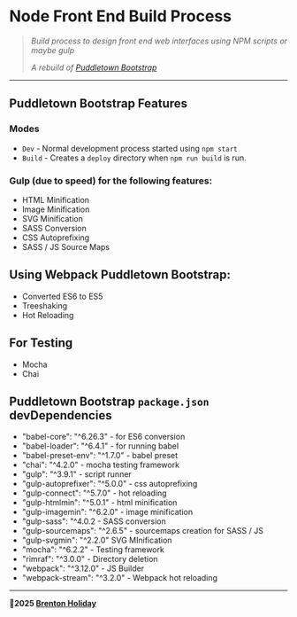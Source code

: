 # Node Front End Build Process
>  *Build process to design front end web interfaces using NPM scripts or maybe gulp*
>
> *A rebuild of [Puddletown Bootstrap](https://github.com/PuddletownDesign/puddletown-bootstrap)*

---

## Puddletown Bootstrap Features

### Modes

- `Dev` - Normal development process started using `npm start`
- `Build` - Creates a `deploy` directory when `npm run build` is run.

### Gulp (due to speed) for the following features:

- HTML Minification
- Image Minification
- SVG Minification
- SASS Conversion
- CSS Autoprefixing
- SASS / JS Source Maps

## Using Webpack Puddletown Bootstrap:

- Converted ES6 to ES5
- Treeshaking
- Hot Reloading

## For Testing 

- Mocha
- Chai

## Puddletown Bootstrap `package.json` devDependencies

- "babel-core": "^6.26.3" - for ES6 conversion
- "babel-loader": "^6.4.1" - for running babel
- "babel-preset-env": "^1.7.0" - babel preset
- "chai": "^4.2.0" - mocha testing framework
-  "gulp": "^3.9.1" - script runner
-  "gulp-autoprefixer": "^5.0.0" - css autoprefixing
- "gulp-connect": "^5.7.0" - hot reloading
- "gulp-htmlmin": "^5.0.1" - html minification
- "gulp-imagemin": "^6.2.0" - image minification
- "gulp-sass": "^4.0.2 - SASS conversion
- "gulp-sourcemaps": "^2.6.5" - sourcemaps creation for SASS / JS
- "gulp-svgmin": "^2.2.0" SVG MInification
- "mocha": "^6.2.2" - Testing framework
- "rimraf": "^3.0.0" - Directory deletion
- "webpack": "^3.12.0" - JS Builder
- "webpack-stream": "^3.2.0" - Webpack hot reloading

---

**🤍2025 [Brenton Holiday](https://github.com/8rents?tab=repositories)**
